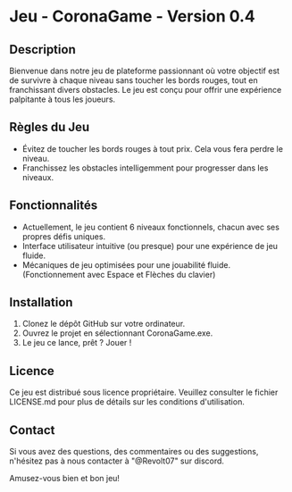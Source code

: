 # Jeu - CoronaGame - Version 0.4

## Description
Bienvenue dans notre jeu de plateforme passionnant où votre objectif est de survivre à chaque niveau sans toucher les bords rouges, tout en franchissant divers obstacles. Le jeu est conçu pour offrir une expérience palpitante à tous les joueurs.

## Règles du Jeu
- Évitez de toucher les bords rouges à tout prix. Cela vous fera perdre le niveau.
- Franchissez les obstacles intelligemment pour progresser dans les niveaux.

## Fonctionnalités
- Actuellement, le jeu contient 6 niveaux fonctionnels, chacun avec ses propres défis uniques.
- Interface utilisateur intuitive (ou presque) pour une expérience de jeu fluide.
- Mécaniques de jeu optimisées pour une jouabilité fluide. (Fonctionnement avec Espace et Flèches du clavier)

## Installation
1. Clonez le dépôt GitHub sur votre ordinateur.
2. Ouvrez le projet en sélectionnant CoronaGame.exe.
3. Le jeu ce lance, prêt ? Jouer !

## Licence
Ce jeu est distribué sous licence propriétaire. Veuillez consulter le fichier LICENSE.md pour plus de détails sur les conditions d'utilisation.

## Contact
Si vous avez des questions, des commentaires ou des suggestions, n'hésitez pas à nous contacter à "@Revolt07" sur discord.

Amusez-vous bien et bon jeu!
